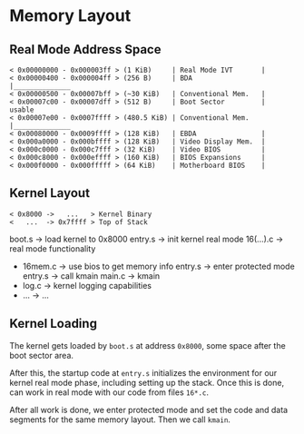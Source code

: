 # Memory Layout

## Real Mode Address Space
```
< 0x00000000 - 0x000003ff > (1 KiB)     | Real Mode IVT       |
< 0x00000400 - 0x000004ff > (256 B)     | BDA                 |______________
< 0x00000500 - 0x00007bff > (~30 KiB)   | Conventional Mem.   |
< 0x00007c00 - 0x00007dff > (512 B)     | Boot Sector         |   usable
< 0x00007e00 - 0x0007ffff > (480.5 KiB) | Conventional Mem.   |______________
< 0x00080000 - 0x0009ffff > (128 KiB)   | EBDA                |
< 0x000a0000 - 0x000bffff > (128 KiB)   | Video Display Mem.  |
< 0x000c0000 - 0x000c7fff > (32 KiB)    | Video BIOS          |
< 0x000c8000 - 0x000effff > (160 KiB)   | BIOS Expansions     |
< 0x000f0000 - 0x000fffff > (64 KiB)    | Motherboard BIOS    |
```

## Kernel Layout
```
< 0x8000 ->   ...   > Kernel Binary
<   ...  -> 0x7ffff > Top of Stack
```

boot.s    -> load kernel to 0x8000
entry.s   -> init kernel real mode
16(...).c -> real mode functionality
+ 16mem.c -> use bios to get memory info
entry.s   -> enter protected mode
entry.s   -> call kmain
main.c    -> kmain
+ log.c   -> kernel logging capabilities
+ ...     -> ...

## Kernel Loading

The kernel gets loaded by `boot.s` at address `0x8000`, some space
after the boot sector area.

After this, the startup code at `entry.s` initializes the environment
for our kernel real mode phase, including setting up the stack.
Once this is done, can work in real mode with our code from files
`16*.c`.

After all work is done, we enter protected mode and set the code and
data segments for the same memory layout. Then we call `kmain`.
